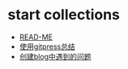 # start collections
- [READ-ME](READ_ME)
- [使用gitpress总结](使用gitpress总结)
- [创建blog中遇到的问题](Problem-Encounted-in-Blogging)

